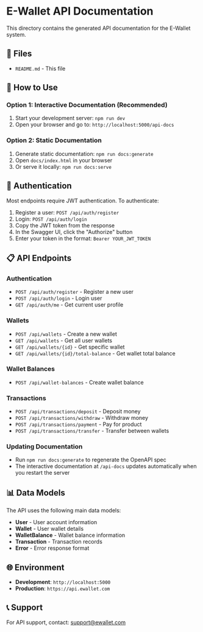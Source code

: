 # E-Wallet API Documentation

This directory contains the generated API documentation for the E-Wallet system.

## 📁 Files

- `README.md` - This file

## 🚀 How to Use

### Option 1: Interactive Documentation (Recommended)
1. Start your development server: `npm run dev`
2. Open your browser and go to: `http://localhost:5000/api-docs`

### Option 2: Static Documentation
1. Generate static documentation: `npm run docs:generate`
2. Open `docs/index.html` in your browser
3. Or serve it locally: `npm run docs:serve`

## 🔐 Authentication

Most endpoints require JWT authentication. To authenticate:

1. Register a user: `POST /api/auth/register`
2. Login: `POST /api/auth/login`
3. Copy the JWT token from the response
4. In the Swagger UI, click the "Authorize" button
5. Enter your token in the format: `Bearer YOUR_JWT_TOKEN`

## 📋 API Endpoints

### Authentication
- `POST /api/auth/register` - Register a new user
- `POST /api/auth/login` - Login user
- `GET /api/auth/me` - Get current user profile

### Wallets
- `POST /api/wallets` - Create a new wallet
- `GET /api/wallets` - Get all user wallets
- `GET /api/wallets/{id}` - Get specific wallet
- `GET /api/wallets/{id}/total-balance` - Get wallet total balance

### Wallet Balances
- `POST /api/wallet-balances` - Create wallet balance

### Transactions
- `POST /api/transactions/deposit` - Deposit money
- `POST /api/transactions/withdraw` - Withdraw money
- `POST /api/transactions/payment` - Pay for product
- `POST /api/transactions/transfer` - Transfer between wallets

### Updating Documentation
- Run `npm run docs:generate` to regenerate the OpenAPI spec
- The interactive documentation at `/api-docs` updates automatically when you restart the server

## 📊 Data Models

The API uses the following main data models:
- **User** - User account information
- **Wallet** - User wallet details
- **WalletBalance** - Wallet balance information
- **Transaction** - Transaction records
- **Error** - Error response format

## 🌐 Environment

- **Development**: `http://localhost:5000`
- **Production**: `https://api.ewallet.com`

## 📞 Support

For API support, contact: support@ewallet.com 